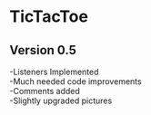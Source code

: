 # TicTacToe

## Version 0.5
-Listeners Implemented\
-Much needed code improvements\
-Comments added\
-Slightly upgraded pictures

